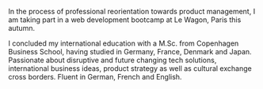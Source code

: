 In the process of professional reorientation towards product management, I am taking part in a web development bootcamp at Le Wagon, Paris this autumn.

I concluded my international education with a M.Sc. from Copenhagen Business School, having studied in Germany, France, Denmark and Japan. 
Passionate about disruptive and future changing tech solutions, international business ideas, product strategy as well as cultural exchange cross borders. 
Fluent in German, French and English.
